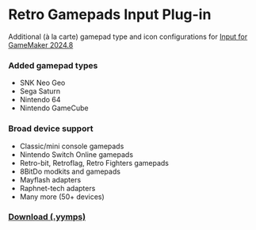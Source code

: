 # Retro Gamepads Input Plug-in

Additional (à la carte) gamepad type and icon configurations for [Input for GameMaker 2024.8](https://github.com/offalynne/Input)

### Added gamepad types
- SNK Neo Geo
- Sega Saturn
- Nintendo 64
- Nintendo GameCube
    
### Broad device support
- Classic/mini console gamepads
- Nintendo Switch Online gamepads
- Retro-bit, Retroflag, Retro Fighters gamepads
- 8BitDo modkits and gamepads
- Mayflash adapters
- Raphnet-tech adapters
- Many more (50+ devices)

### **[Download (.yymps)](https://github.com/offalynne/InputPlugin-RetroGamepads/releases)**
